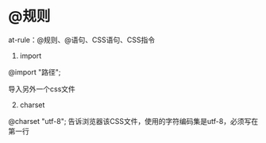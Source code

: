 # @规则

at-rule：@规则、@语句、CSS语句、CSS指令

1. import 

@import "路径";

导入另外一个css文件

2. charset

@charset "utf-8";
告诉浏览器该CSS文件，使用的字符编码集是utf-8，必须写在第一行